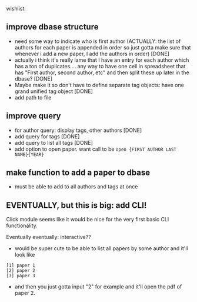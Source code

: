 wishlist:

## improve dbase structure

- need some way to indicate who is first author (ACTUALLY: the list of authors for each paper is appended in order so just gotta make sure that whenever i add a new paper, I add the authors in order) [DONE]
- actually i think it's really lame that I have an entry for each author which has a ton of duplicates.... any way to have one cell in spreadsheet that has "First author, second author, etc" and then split these up later in the dbase? [DONE]
- Maybe make it so don't have to define separate tag objects: have one grand unified tag object [DONE]
- add path to file

## improve query

- for author query: display tags, other authors [DONE]
- add query for tags [DONE]
- add query to list all tags [DONE]
- add option to open paper. want call to be ```open {FIRST AUTHOR LAST NAME}{YEAR}```

## make function to add a paper to dbase

- must be able to add to all authors and tags at once


## EVENTUALLY, but this is big: add CLI!
Click module seems like it would be nice for the very first basic CLI functionality. 

Eventually eventually: interactive??
- would be super cute to be able to list all papers by some author and it'll look like 
``` 
[1] paper 1
[2] paper 2
[3] paper 3 
```
- and then you just gotta input "2" for example and it'll open the pdf of paper 2. 

